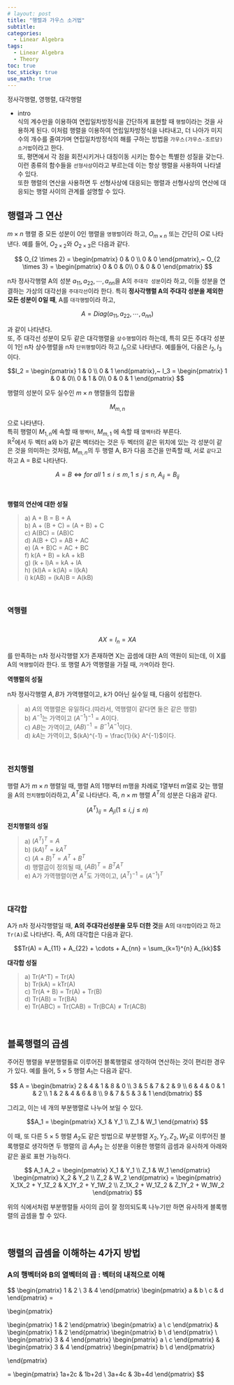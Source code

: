```yaml
---
# layout: post
title: "행렬과 가우스 소거법"
subtitle: 
categories: 
  - Linear Algebra
tags:
  - Linear Algebra
  - Theory
toc: true
toc_sticky: true
use_math: true
---
```


정사각행렬, 영행렬, 대각행렬

- intro<br>
식의 계수만을 이용하여 연립일차방정식을 간단하게 표현할 때 `행렬`이라는 것을 사용하게 된다. 이처럼 행렬을 이용하여 연립일차방정식을 나타내고, 더 나아가 미지수의 개수를 줄여가며 연립일차방정식의 해를 구하는 방법을 `가우스(가우스-조르당) 소거법`이라고 한다.<br>
또, 평면에서 각 점을 회전시키거나 대칭이동 시키는 함수는 특별한 성질을 갖는다. 이런 종류의 함수들을 `선형사상`이라고 부르는데 이는 항상 행렬을 사용하여 나타낼 수 있다.<br>
또한 행렬의 연산을 사용하면 두 선형사상에 대응되는 행렬과 선형사상의 연산에 대응되는 행렬 사이의 관계를 설명할 수 있다.

## 행렬과 그 연산

$m \times n$ 행렬 중 모든 성분이 0인 행렬을 `영행렬`이라 하고, $O_{m \times n}$ 또는 간단히 $O$로 나타낸다. 예를 들어, $O_{2 \times 2}$와 $O_{2 \times 3}$은 다음과 같다.

$$ O_{2 \times 2} = \begin{pmatrix}
0 & 0 \\
0 & 0
\end{pmatrix},~ O_{2 \times 3} = \begin{pmatrix}
0 & 0 & 0\\
0 & 0 & 0
\end{pmatrix}
$$


n차 정사각행렬 A의 성분 $a_{11}, a_{22}, \cdots, a_{nn}$을 A의 `주대각 성분`이라 하고, 이들 성분을 연결하는 가상의 대각선을 `주대각선`이라 한다. 특히 **정사각행렬 A의 주대각 성분을 제외한 모든 성분이 0일 때**, A를 `대각행렬`이라 하고,<br>

$$ A = Diag(a_{11}, a_{22}, \cdots, a_{nn})$$

과 같이 나타낸다.<br>
또, 주 대각선 성분이 모두 같은 대각행렬을 `상수행렬`이라 하는데, 특히 모든 주대각 성분이 1인 n차 상수행렬을 n차 `단위행렬`이라 하고 $I_n$으로 나타낸다. 예를들어, 다음은 $I_2, I_3$이다.

$$I_2 = \begin{pmatrix}
1 & 0 \\
0 & 1
\end{pmatrix},~ I_3 = \begin{pmatrix}
1 & 0 & 0\\
0 & 1 & 0\\
0 & 0 & 1
\end{pmatrix}
$$

행렬의 성분이 모두 실수인 $m \times n$ 행렬들의 집합을 

$$ M_{m, n} $$

으로 나타낸다.<br>
특히 행렬이 $M_{1, n}$에 속할 때 `행벡터`, $M_{m, 1}$ 에 속할 때 `열벡터`라 부른다.<br>
$\mathbb{R}^2$에서 두 벡터 a와 b가 같은 벡터라는 것은 두 벡터의 같은 위치에 있는 각 성분이 같은 것을 의미하는 것처럼, $M_{m,n}$의 두 행렬 A, B가 다음 조건을 만족할 때, 서로 `같다`고 하고 A = B로 나타낸다.


$$A = B \Leftrightarrow for ~ all ~ 1 \le i \le m, 1 \le j \le n, ~ A_{ij} = B_{ij}
$$

<br>

**행렬의 연산에 대한 성질**

> a) A + B = B + A<br>
> b) A + (B + C) = (A + B) + C<br>
> c) A(BC) = (AB)C<br>
> d) A(B + C) = AB + AC<br>
> e) (A + B)C = AC + BC<br>
> f) k(A + B) = kA + kB<br>
> g) (k + l)A = kA + lA<br>
> h) (kl)A = k(lA) = l(kA)<br>
> i) k(AB) = (kA)B = A(kB)

<br>

### 역행렬

<br/>

$$AX = I_n = XA$$

를 만족하는 n차 정사각행렬 X가 존재하면 X는 곱셈에 대한 A의 역원이 되는데, 이 X를 A의 `역행렬`이라 한다. 또 행렬 A가 역행렬을 가질 때, `가역`이라 한다.

**역행렬의 성질**

n차 정사각행렬 $A, B$가 가역행렬이고, $k$가 0아닌 실수일 때, 다음이 성립한다.

> a) $A$의 역행렬은 유일하다.(따라서, 역행렬이 같다면 둘은 같은 행렬)<br>
> b) $A^{-1}$는 가역이고 $(A^{-1})^{-1} = A$이다.<br>
> c) $AB$는 가역이고, $(AB)^{-1} = B^{-1}A^{-1}$이다.<br>
> d) $kA$는 가역이고, $(kA)^{-1} = \frac{1}{k} A^{-1}$이다.

<br>

### 전치행렬

행렬 A가 $m \times n$ 행렬일 때, 행렬 A의 1행부터 m행을 차례로 1열부터 m열로 갖는 행렬을 A의 `전치행렬`이라하고, $A^T$로 나타낸다. 즉, $n \times m$ 행렬 $A^T$의 성분은 다음과 같다.<br>

$$ (A^T)_{ij} = A_{ji} (1 \le i, j \le n)$$

**전치행렬의 성질**
> a) $(A^T)^T = A$<br>
> b) $(kA)^T = kA^T$<br>
> c) $(A + B)^T = A^T + B^T$<br>
> d) 행렬곱이 정의될 때, $(AB)^T = B^TA^T$<br>
> e) A가 가역행렬이면 $A^T$도 가역이고, $(A^T)^{-1} = (A^{-1})^T$

<br>

### 대각합

A가 n차 정사각행렬일 때, **A의 주대각선성분을 모두 더한 것**을 A의 `대각합`이라고 하고 `Tr(A)`로 나타낸다. 즉, A의 대각합은 다음과 같다.

$$Tr(A) = A_{11} + A_{22} + \cdots + A_{nn} = \sum_{k=1}^{n} A_{kk}$$


**대각합 성질**
> a) Tr(A^T) = Tr(A)<br>
> b) Tr(kA) = kTr(A)<br>
> c) Tr(A + B) = Tr(A) + Tr(B)<br>
> d) Tr(AB) = Tr(BA)<br>
> e) Tr(ABC) = Tr(CAB) = Tr(BCA) $\ne$ Tr(ACB)

<br>

## 블록행렬의 곱셈

주어진 행렬을 부분행렬들로 이루어진 블록행렬로 생각하여 연산하는 것이 편리한 경우가 있다. 예를 들어, 5 $\times$ 5 행렬 $A_1$는 다음과 같다.

$$
A = \begin{bmatrix}
    2 & 4 & 1 & 8 & 0 \\
    3 & 5 & 7 & 2 & 9 \\
    6 & 4 & 0 & 1 & 2 \\
    1 & 2 & 4 & 6 & 8 \\
    9 & 7 & 5 & 3 & 1
\end{bmatrix}
$$

그리고, 이는 네 개의 부분행렬로 나누어 보일 수 있다.

$$A_1 = \begin{pmatrix}
X_1 & Y_1 \\
Z_1 & W_1
\end{pmatrix} 
$$

이 때, 또 다른 5 $\times$ 5 행렬 $A_2$도 같은 방법으로 부분행렬 $X_2, Y_2, Z_2, W_2$로 이루어진 블록행렬로 생각하면 두 행렬의 곱 $A_1 A_2$ 는 성분을 이용한 행렬의 곱셈과 유사하게 아래와 같은 꼴로 표현 가능하다.

$$
A_1 A_2 = \begin{pmatrix}
X_1 & Y_1 \\
Z_1 & W_1
\end{pmatrix} 
\begin{pmatrix}
X_2 & Y_2 \\
Z_2 & W_2
\end{pmatrix} = 
\begin{pmatrix}
X_1X_2 + Y_1Z_2 & X_1Y_2 + Y_1W_2 \\
Z_1X_2 + W_1Z_2 & Z_1Y_2 + W_1W_2
\end{pmatrix}
$$

위의 식에서처럼 부분행렬들 사이의 곱이 잘 정의되도록 나누기만 하면 유사하게 블록행렬의 곱셈을 할 수 있다.

<br>

## 행렬의 곱셈을 이해하는 4가지 방법

### A의 행벡터와 B의 열벡터의 곱 : 벡터의 내적으로 이해

$$
\begin{pmatrix}
1 & 2 \\
3 & 4
\end{pmatrix} 
\begin{pmatrix}
a & b \\
c & d
\end{pmatrix} = 

\begin{pmatrix}

\begin{pmatrix}
1 & 2 
\end{pmatrix}
\begin{pmatrix}
a \\
c 
\end{pmatrix}
&
\begin{pmatrix}
1 & 2 
\end{pmatrix}
\begin{pmatrix}
b \\
d 
\end{pmatrix} \\
\begin{pmatrix}
3 & 4 
\end{pmatrix}
\begin{pmatrix}
a \\
c 
\end{pmatrix} &
\begin{pmatrix}
3 & 4 
\end{pmatrix}
\begin{pmatrix}
b \\
d 
\end{pmatrix}

\end{pmatrix}

=
\begin{pmatrix}
1a+2c & 1b+2d \\
3a+4c & 3b+4d
\end{pmatrix}
$$



### 
